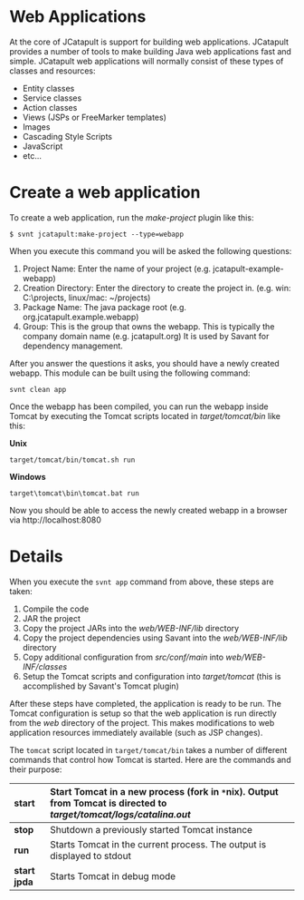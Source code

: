 # Web Applications #

At the core of JCatapult is support for building web applications. JCatapult provides a number of tools to make building Java web applications fast and simple. JCatapult web applications will normally consist of these types of classes and resources:

  * Entity classes
  * Service classes
  * Action classes
  * Views (JSPs or FreeMarker templates)
  * Images
  * Cascading Style Scripts
  * JavaScript
  * etc...

# Create a web application #

To create a web application, run the _make-project_ plugin like this:

```
$ svnt jcatapult:make-project --type=webapp
```

When you execute this command you will be asked the following questions:

  1. Project Name:  Enter the name of your project (e.g. jcatapult-example-webapp)
  1. Creation Directory:  Enter the directory to create the project in. (e.g. win: C:\projects, linux/mac: ~/projects)
  1. Package Name: The java package root (e.g. org.jcatapult.example.webapp)
  1. Group:  This is the group that owns the webapp.  This is typically the company domain name (e.g. jcatapult.org) It is used by Savant for dependency management.

After you answer the questions it asks, you should have a newly created webapp. This module can be built using the following command:

```
svnt clean app
```

Once the webapp has been compiled, you can run the webapp inside Tomcat by executing the Tomcat scripts located in _target/tomcat/bin_ like this:

**Unix**
```
target/tomcat/bin/tomcat.sh run
```

**Windows**
```
target\tomcat\bin\tomcat.bat run
```

Now you should be able to access the newly created webapp in a browser via http://localhost:8080

# Details #

When you execute the `svnt app` command from above, these steps are taken:

  1. Compile the code
  1. JAR the project
  1. Copy the project JARs into the _web/WEB-INF/lib_ directory
  1. Copy the project dependencies using Savant into the _web/WEB-INF/lib_ directory
  1. Copy additional configuration from _src/conf/main_ into _web/WEB-INF/classes_
  1. Setup the Tomcat scripts and configuration into _target/tomcat_ (this is accomplished by Savant's Tomcat plugin)

After these steps have completed, the application is ready to be run. The Tomcat configuration is setup so that the web application is run directly from the _web_ directory of the project. This makes modifications to web application resources immediately available (such as JSP changes).

The `tomcat` script located in `target/tomcat/bin` takes a number of different commands that control how Tomcat is started. Here are the commands and their purpose:

| **start** | Start Tomcat in a new process (fork in `*`nix). Output from Tomcat is directed to _target/tomcat/logs/catalina.out_ |
|:----------|:--------------------------------------------------------------------------------------------------------------------|
| **stop**  | Shutdown a previously started Tomcat instance                                                                       |
| **run**   | Starts Tomcat in the current process. The output is displayed to stdout                                             |
| **start jpda** | Starts Tomcat in debug mode                                                                                         |